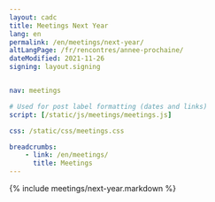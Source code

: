 ```yaml
---
layout: cadc
title: Meetings Next Year
lang: en
permalink: /en/meetings/next-year/
altLangPage: /fr/rencontres/annee-prochaine/
dateModified: 2021-11-26
signing: layout.signing


nav: meetings

# Used for post label formatting (dates and links)
script: [/static/js/meetings/meetings.js]

css: /static/css/meetings.css

breadcrumbs:
    - link: /en/meetings/
      title: Meetings
---
```


{% include meetings/next-year.markdown %}
